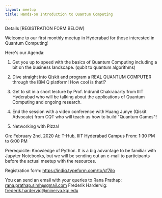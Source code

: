 ```yaml
---
layout: meetup
title: Hands-on Introduction to Quantum Computing
---
```


Details
[REGISTRATION FORM BELOW]

Welcome to our first monthly meetup in Hyderabad for those interested in Quantum Computing!

Here's our Agenda:

1) Get you up to speed with the basics of Quantum Computing including a bit on the business landscape. (qubit to quantum algorithms)

2) Dive straight into Qiskit and program a REAL QUANTUM COMPUTER through the IBM Q platform! How cool is that!?

3) Get to sit in a short lecture by Prof. Indranil Chakrabarty from IIIT Hyderabad who will be talking about the applications of Quantum Computing and ongoing research.

4) End the session with a video conference with Huang Junye (Qiskit Advocate) from CQT who will teach us how to build "Quantum Games"!

5) Networking with Pizza!

On: February 2nd, 2020
At: T-Hub, IIIT Hyderabad Campus
From: 1:30 PM to 6:00 PM

Prerequisite: Knowledge of Python. It is a big advantage to be familiar with Jupyter Notebooks, but we will be sending out an e-mail to participants before the actual meetup with the resources.

Registration form: https://indiq.typeform.com/to/cf7iIo

You can send an email with your queries to
Rana Prathap: rana.prathap.simh@gmail.com
Frederik Hardervig: frederik.hardervig@minerva.kgi.edu